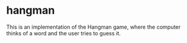 # hangman
This is an implementation of the Hangman game, where the computer thinks of a word and the user tries to guess it.
